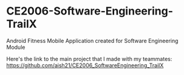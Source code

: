 # CE2006-Software-Engineering-TrailX
Android Fitness Mobile Application created for Software Engineering Module

Here's the link to the main project that I made with my teammates:
https://github.com/aish21/CE2006_SoftwareEngineering_TrailX 
